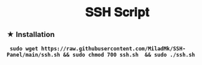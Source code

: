 <center><h1>𝐒𝐒𝐇 𝐒𝐜𝐫𝐢𝐩𝐭<b> </h1></center>

### ★ Installation

``` 
 sudo wget https://raw.githubusercontent.com/MiladMk/SSH-Panel/main/ssh.sh && sudo chmod 700 ssh.sh  && sudo ./ssh.sh 
 ```
